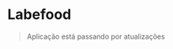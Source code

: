 # Labefood

> Aplicação está passando por atualizações
<!-- <body>
	<img src="src/img/logo-future-eats-invert.png">
	<h3>Aplicativo web para serviços de restaurantes</h3>
	<ul>
		<li>
			Pagina inicial:<br>Tela com o logo do aplicatio, o qual te redireciona para a tela de login ao ser 
			clicado.
		</li>
		<li>
			<p>Tela de login:<br>
			Atenção para um aparente bug.
			Após realizar o login com email e senha, um alert é mostrado com uma mensagem de erro:
			</p>
			<img src="imgREADME/errologin.png" width="300"><p>
			O Erro é provavelmente algum problema de identificação com a API, e é corrigido quando se redigita
			o endereço novamente. Enfatizando que não adianta recarregar a página, e sim, ir na barra de endereços
			e digitar novamente o link do surge. Dessa maneira você já é redirecionado para a página de feeds.</p>
		</li>
		<li>
			Feeds:<br>
			Na pagina de feeds você tem uma lista com os restaurantes, o valor do
			frete e o tempo de entrega. No cabeçalho há uma caixa de texto para busca e logo abaixo
			um filtro com as categorias dos respectivos restaurantes. Clicando no outdoor de cada restaurantes
			você é direcionado para a pagina de detalhes. Onde poderá realizar seu pedido indicando
			o produto e quantidade. Isso é feito clicando no botão adicionar, quando será 
			aberta uma janela popup.
			<p><img src="imgREADME/adicionar.png">
			<img src="imgREADME/sem-adicao.png"> </p>
			Aqui começam alguns erros. O valor que vem do input select não chega ao estado se não houver nenhum evento no input, ou seja, se o cliente simplesmente clicar no botão adicionar para abrir o popup e adicionar ao carrinho sem mexer no select, o valor da quantidade de produtos chegará como zero à API, o valor só é posto quando há eventos no input select(quando onChange no caso), ainda que o seu valor por padrão já seja o número 1 como se pode ver na imagem acima.
		</li>
		<li><p>
			Conclusão:<br>
			E a começar por esse pequeno detalhe a conclusão do projeto não pôde ser íntegra, pois a contabilidade nunca será coerente na hora de finalizar as compras,
			é um erro fatal. E além disso também encontrei muitas dificuldades para manipular os botões de rádio, o navegador até reconhece os valores quando alternados, mas não conwgui enviá-los ao estado do componente.</p>
		</li>
	</ul> -->
